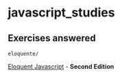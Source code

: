 # javascript_studies

## **Exercises answered**

```
eloquente/
```
[Eloquent Javascript](https://github.com/braziljs/eloquente-javascript) - **Second Edition**

